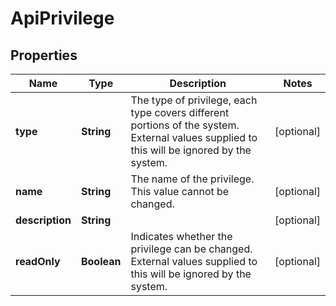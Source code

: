 
# ApiPrivilege

## Properties
Name | Type | Description | Notes
------------ | ------------- | ------------- | -------------
**type** | **String** | The type of privilege, each type covers different portions of the system. External values supplied to this will be ignored by the system. |  [optional]
**name** | **String** | The name of the privilege.  This value cannot be changed. |  [optional]
**description** | **String** |  |  [optional]
**readOnly** | **Boolean** | Indicates whether the privilege can be changed. External values supplied to this will be ignored by the system. |  [optional]



